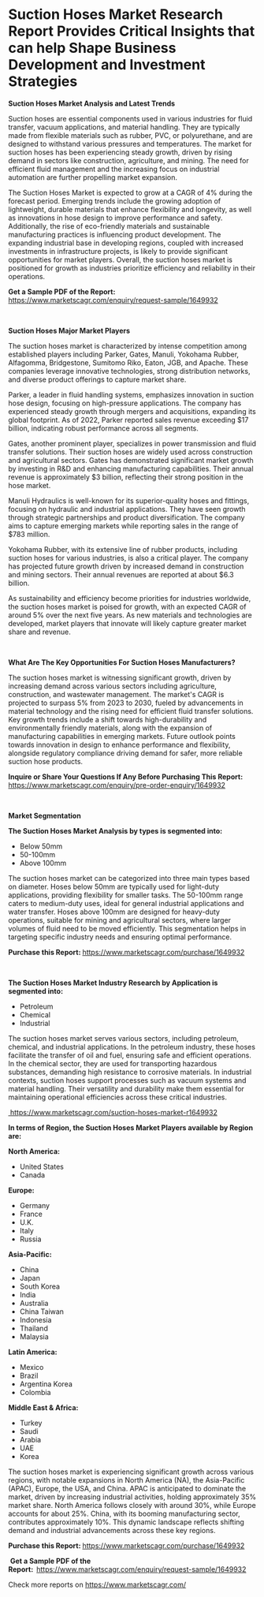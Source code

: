 <p><h1>Suction Hoses Market Research Report Provides Critical Insights that can help Shape Business Development and Investment Strategies</h1></p><p><strong>Suction Hoses Market Analysis and Latest Trends</strong></p>
<p><p>Suction hoses are essential components used in various industries for fluid transfer, vacuum applications, and material handling. They are typically made from flexible materials such as rubber, PVC, or polyurethane, and are designed to withstand various pressures and temperatures. The market for suction hoses has been experiencing steady growth, driven by rising demand in sectors like construction, agriculture, and mining. The need for efficient fluid management and the increasing focus on industrial automation are further propelling market expansion.</p><p>The Suction Hoses Market is expected to grow at a CAGR of 4% during the forecast period. Emerging trends include the growing adoption of lightweight, durable materials that enhance flexibility and longevity, as well as innovations in hose design to improve performance and safety. Additionally, the rise of eco-friendly materials and sustainable manufacturing practices is influencing product development. The expanding industrial base in developing regions, coupled with increased investments in infrastructure projects, is likely to provide significant opportunities for market players. Overall, the suction hoses market is positioned for growth as industries prioritize efficiency and reliability in their operations.</p></p>
<p><strong>Get a Sample PDF of the Report:&nbsp;</strong> <a href="https://www.marketscagr.com/enquiry/request-sample/1649932?utm_campaign=2998&utm_medium=2&utm_source=Github&utm_content=ia&utm_term=04042025&utm_id=suction-hoses">https://www.marketscagr.com/enquiry/request-sample/1649932</a></p>
<p>&nbsp;</p>
<p><strong>Suction Hoses Major Market Players</strong></p>
<p><p>The suction hoses market is characterized by intense competition among established players including Parker, Gates, Manuli, Yokohama Rubber, Alfagomma, Bridgestone, Sumitomo Riko, Eaton, JGB, and Apache. These companies leverage innovative technologies, strong distribution networks, and diverse product offerings to capture market share.</p><p>Parker, a leader in fluid handling systems, emphasizes innovation in suction hose design, focusing on high-pressure applications. The company has experienced steady growth through mergers and acquisitions, expanding its global footprint. As of 2022, Parker reported sales revenue exceeding $17 billion, indicating robust performance across all segments.</p><p>Gates, another prominent player, specializes in power transmission and fluid transfer solutions. Their suction hoses are widely used across construction and agricultural sectors. Gates has demonstrated significant market growth by investing in R&D and enhancing manufacturing capabilities. Their annual revenue is approximately $3 billion, reflecting their strong position in the hose market.</p><p>Manuli Hydraulics is well-known for its superior-quality hoses and fittings, focusing on hydraulic and industrial applications. They have seen growth through strategic partnerships and product diversification. The company aims to capture emerging markets while reporting sales in the range of $783 million.</p><p>Yokohama Rubber, with its extensive line of rubber products, including suction hoses for various industries, is also a critical player. The company has projected future growth driven by increased demand in construction and mining sectors. Their annual revenues are reported at about $6.3 billion.</p><p>As sustainability and efficiency become priorities for industries worldwide, the suction hoses market is poised for growth, with an expected CAGR of around 5% over the next five years. As new materials and technologies are developed, market players that innovate will likely capture greater market share and revenue.</p></p>
<p>&nbsp;</p>
<p><strong>What Are The Key Opportunities For Suction Hoses Manufacturers?</strong></p>
<p><p>The suction hoses market is witnessing significant growth, driven by increasing demand across various sectors including agriculture, construction, and wastewater management. The market's CAGR is projected to surpass 5% from 2023 to 2030, fueled by advancements in material technology and the rising need for efficient fluid transfer solutions. Key growth trends include a shift towards high-durability and environmentally friendly materials, along with the expansion of manufacturing capabilities in emerging markets. Future outlook points towards innovation in design to enhance performance and flexibility, alongside regulatory compliance driving demand for safer, more reliable suction hose products.</p></p>
<p><strong>Inquire or Share Your Questions If Any Before Purchasing This Report:</strong> <a href="https://www.marketscagr.com/enquiry/pre-order-enquiry/1649932?utm_campaign=2998&utm_medium=2&utm_source=Github&utm_content=ia&utm_term=04042025&utm_id=suction-hoses">https://www.marketscagr.com/enquiry/pre-order-enquiry/1649932</a></p>
<p>&nbsp;</p>
<p><strong>Market Segmentation</strong></p>
<p><strong>The Suction Hoses Market Analysis by types is segmented into:</strong></p>
<p><ul><li>Below 50mm</li><li>50-100mm</li><li>Above 100mm</li></ul></p>
<p><p>The suction hoses market can be categorized into three main types based on diameter. Hoses below 50mm are typically used for light-duty applications, providing flexibility for smaller tasks. The 50-100mm range caters to medium-duty uses, ideal for general industrial applications and water transfer. Hoses above 100mm are designed for heavy-duty operations, suitable for mining and agricultural sectors, where larger volumes of fluid need to be moved efficiently. This segmentation helps in targeting specific industry needs and ensuring optimal performance.</p></p>
<p><strong>Purchase this Report:&nbsp;</strong><a href="https://www.marketscagr.com/purchase/1649932?utm_campaign=2998&utm_medium=2&utm_source=Github&utm_content=ia&utm_term=04042025&utm_id=suction-hoses">https://www.marketscagr.com/purchase/1649932</a></p>
<p>&nbsp;</p>
<p><strong>The Suction Hoses Market Industry Research by Application is segmented into:</strong></p>
<p><ul><li>Petroleum</li><li>Chemical</li><li>Industrial</li></ul></p>
<p><p>The suction hoses market serves various sectors, including petroleum, chemical, and industrial applications. In the petroleum industry, these hoses facilitate the transfer of oil and fuel, ensuring safe and efficient operations. In the chemical sector, they are used for transporting hazardous substances, demanding high resistance to corrosive materials. In industrial contexts, suction hoses support processes such as vacuum systems and material handling. Their versatility and durability make them essential for maintaining operational efficiencies across these critical industries.</p></p>
<p><a href="https://www.marketscagr.com/suction-hoses-market-r1649932?utm_campaign=2998&utm_medium=2&utm_source=Github&utm_content=ia&utm_term=04042025&utm_id=suction-hoses">&nbsp;https://www.marketscagr.com/suction-hoses-market-r1649932</a></p>
<p><strong>In terms of Region, the Suction Hoses Market Players available by Region are:</strong></p>
<p>
    <p> <strong> North America: </strong>
        <ul>
            <li>United States</li>
            <li>Canada</li>
        </ul>
        </p> 
    <p> <strong> Europe: </strong>
        <ul>
            <li>Germany</li>
            <li>France</li>
            <li>U.K.</li>
            <li>Italy</li>
            <li>Russia</li>
        </ul>
        </p> 
    <p> <strong> Asia-Pacific: </strong>
        <ul>
            <li>China</li>
            <li>Japan</li>
            <li>South Korea</li>
            <li>India</li>
            <li>Australia</li>
            <li>China Taiwan</li>
            <li>Indonesia</li>
            <li>Thailand</li>
            <li>Malaysia</li>
        </ul>
        </p> 
    <p> <strong> Latin America: </strong>
        <ul>
            <li>Mexico</li>
            <li>Brazil</li>
            <li>Argentina Korea</li>
            <li>Colombia</li>
        </ul>
        </p> 
    <p> <strong> Middle East & Africa: </strong>
        <ul>
            <li>Turkey</li>
            <li>Saudi</li>
            <li>Arabia</li>
            <li>UAE</li>
            <li>Korea</li>
        </ul>
    </p>
    </p>
<p><p>The suction hoses market is experiencing significant growth across various regions, with notable expansions in North America (NA), the Asia-Pacific (APAC), Europe, the USA, and China. APAC is anticipated to dominate the market, driven by increasing industrial activities, holding approximately 35% market share. North America follows closely with around 30%, while Europe accounts for about 25%. China, with its booming manufacturing sector, contributes approximately 10%. This dynamic landscape reflects shifting demand and industrial advancements across these key regions.</p></p>
<p><strong>Purchase this Report: </strong><a href="https://www.marketscagr.com/purchase/1649932?utm_campaign=2998&utm_medium=2&utm_source=Github&utm_content=ia&utm_term=04042025&utm_id=suction-hoses">https://www.marketscagr.com/purchase/1649932</a></p>
<p>&nbsp;<strong>Get a Sample PDF of the Report:&nbsp;&nbsp;</strong><a href="https://www.marketscagr.com/enquiry/request-sample/1649932?utm_campaign=2998&utm_medium=2&utm_source=Github&utm_content=ia&utm_term=04042025&utm_id=suction-hoses">https://www.marketscagr.com/enquiry/request-sample/1649932</a></p>
<p><strong></strong></p>
<p>Check more reports on <a href="https://www.marketscagr.com/?utm_campaign=2998&utm_medium=2&utm_source=Github&utm_content=ia&utm_term=04042025&utm_id=suction-hoses">https://www.marketscagr.com/</a></p>